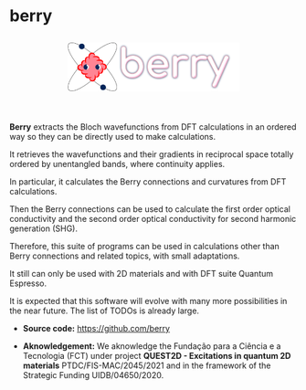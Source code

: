 # berry
<h2 align="center">
<img src="/docs/figures/BerryLogoBig.svg" width="300">
</h2><br>

**Berry** extracts the Bloch wavefunctions from DFT calculations in an ordered way so they can be directly used to make calculations.

It retrieves the wavefunctions and their gradients in reciprocal space totally ordered by unentangled bands, where continuity applies.

In particular, it calculates the Berry connections and curvatures from DFT calculations.

Then the Berry connections can be used to calculate the first order optical conductivity and the second order optical conductivity for second harmonic generation (SHG).

Therefore, this suite of programs can be used in calculations other than Berry connections and related topics, with small adaptations.

It still can only be used with 2D materials and with DFT suite Quantum Espresso.

It is expected that this software will evolve with many more possibilities in the near future.
The list of TODOs is already large.

- **Source code:** https://github.com/berry

- **Aknowledgement:** We aknowledge the Fundação para a Ciência e a Tecnologia (FCT)
under project  **QUEST2D - Excitations in quantum 2D materials**
PTDC/FIS-MAC/2045/2021 and in the framework of the Strategic Funding UIDB/04650/2020.


